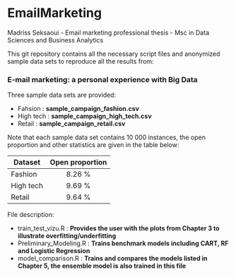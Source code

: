 # EmailMarketing
Madriss Seksaoui - Email marketing professional thesis - Msc in Data Sciences and Business Analytics

This git repository contains all the necessary script files and anonymized sample data sets to reproduce all the results from:

### E-mail marketing: a personal experience with Big Data

Three sample data sets are provided:

* Fahsion : **sample_campaign_fashion.csv**
* High tech : **sample_campaign_high_tech.csv**
* Retail : **sample_campaign_retail.csv**

Note that each sample data set contains 10 000 instances, the open proportion and other statistics are given in the table below: 

| Dataset   | Open proportion |
| --------- |:-------------:|
| Fashion   | 8.26 %|
| High tech | 9.69 %|
| Retail    | 9.64 %|

File description:

* train_test_vizu.R : **Provides the user with the plots from Chapter 3 to illustrate overfitting/underfitting**
* Preliminary_Modeling.R : **Trains benchmark models including CART, RF and Logistic Regression**
* model_comparison.R : **Trains and compares the models listed in Chapter 5, the ensemble model is also trained in this file**

